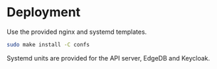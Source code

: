 # Deployment

Use the provided nginx and systemd templates.

```bash
sudo make install -C confs
```

Systemd units are provided for the API server, EdgeDB and Keycloak.
